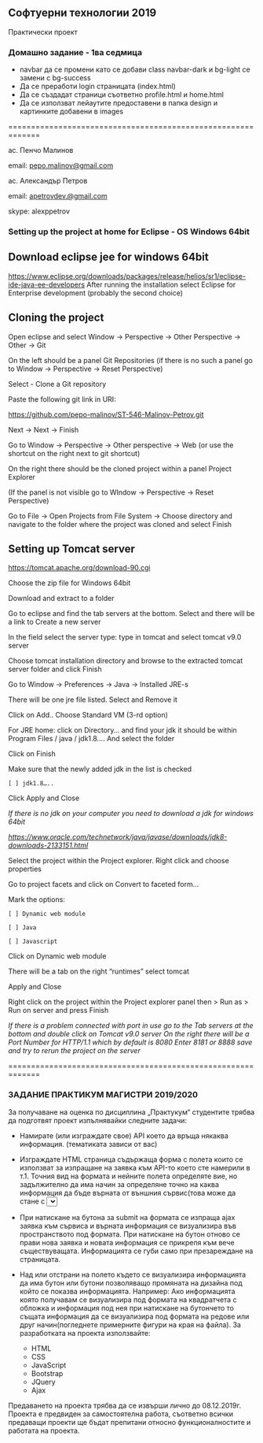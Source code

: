 ## Софтуерни технологии 2019

Практически проект

### Домашно задание - 1ва седмица

* navbar да се промени като се добави class navbar-dark и bg-light се замени с bg-success
* Да се преработи login страницата (index.html)
* Да се създадат страници съответно profile.html и home.html
* Да се използват лейаутите предоставени в папка design и картинките добавени в images


=============================================================

ас. Пенчо Малинов

email: pepo.malinov@gmail.com

ас. Александър Петров

email: apetrovdev.@gmail.com

skype: alexppetrov



### Setting up the project at home for Eclipse - OS Windows 64bit

## Download eclipse jee for windows 64bit

https://www.eclipse.org/downloads/packages/release/helios/sr1/eclipse-ide-java-ee-developers
After running the installation select Eclipse for Enterprise development (probably the second choice)

## Cloning the project

Open eclipse and select Window -> Perspective -> Other Perspective -> Other -> Git

On the left should be a panel Git Repositories (if there is no such a panel go to Window -> Perspective -> Reset Perspective)

Select - Clone a Git repository

Paste the following git link in URI:

https://github.com/pepo-malinov/ST-546-Malinov-Petrov.git

Next -> Next -> Finish

Go to Window -> Perspective -> Other perspective -> Web  (or use the shortcut on the right next to git shortcut)

On the right there should be the cloned project within a panel Project Explorer

(If the panel is not visible go to WIndow -> Perspective -> Reset Perspective)


Go to File -> Open Projects from File System -> Choose directory and navigate to the folder where the project was cloned and select Finish


## Setting up Tomcat server

https://tomcat.apache.org/download-90.cgi

Choose the zip file for Windows 64bit

Download and extract to a folder

Go to eclipse and find the tab servers at the bottom. Select and there will be a link to Create a new server

In the field select the server type: type in tomcat and select tomcat v9.0 server

Choose tomcat installation directory and browse to the extracted tomcat server folder and click Finish

Go to Window -> Preferences -> Java -> Installed JRE-s

There will be one jre file listed. Select and Remove it

Click on Add.. Choose Standard VM (3-rd option)

For JRE home: click on Directory…
and find your jdk it should be within Program Files / java / jdk1.8…. And select the folder

Click on Finish

Make sure that the newly added jdk in the list is checked

    [ ] jdk1.8…..

Click Apply and Close

*If there is no jdk on your computer you need to download a jdk for windows 64bit*

*https://www.oracle.com/technetwork/java/javase/downloads/jdk8-downloads-2133151.html*


Select the project within the Project explorer. Right click and choose properties

Go to project facets and click on Convert to faceted form…

Mark the options:

    [ ] Dynamic web module

    [ ] Java

    [ ] Javascript

Click on  Dynamic web module

There will be a tab on the right “runtimes” select tomcat

Apply and Close

Right click on the project within the Project explorer panel then  > Run as > Run on server and press Finish

*If there is a problem connected with port in use go to the Tab servers at the bottom and double click on Tomcat v9.0 server
On the right there will be a Port Number for HTTP/1.1 which by default is 8080
Enter 8181 or 8888 save and try to rerun the project on the server*


=============================================================


### ЗАДАНИЕ ПРАКТИКУМ МАГИСТРИ 2019/2020

За получаване на оценка по дисциплина „Практукум“ студентите трябва да подготвят
проект изпълнявайки следните задачи:

* Намирате (или изграждате свое) API което да връща някаква информация.
(тематиката зависи от вас)

* Изграждате HTML страница съдържаща форма с полета които се използват за
изпращане на заявка към API-то което сте намерили в т.1. Точния вид на
формата и нейните полета определяте вие, но задължително да има начин за
определяне точно на каква информация да бъде върната от външния
сървис(това може да стане с <select> или radio buttons или checkboxes).
Например: Намерил съм API което връща информация за филми и съответно
съм направил форма която да има поле за търсене на филм по име, а от долу
ще сложа няколко checkbox-а които ще определят каква информация искам
(заглавие на филм, описание, обложка, артисти, жарн и тн).

* При натискане на бутона за submit на формата се изпраща ajax заявка към
сървиса и върната информация се визуализира във пространството под
формата. При натискане на бутон отново се прави нова заявка и новата
информация се прикрепя към вече съществуващата. Информацията се губи
само при презареждане на страницата.

* Над или отстрани на полето където се визуализира информацията да има бутон
или бутони позволяващо промяната на дизайна под който се показва
информацията. Например: Ако информацията която получавам се визуализира
под формата на квадратчета с обложка и информация под нея при натискане
на бутончето то същата информация да се визуализира под формата на редове
или друг начин(погледнете примерните фигури на края на файла).
За разработката на проекта използвайте:

    - HTML
    - CSS
    - JavaScript
    - Bootstrap
    - JQuery
    - Ajax

Предаването на проекта трябва да се извърши лично до 08.12.2019г. Проекта е
предвиден за самостоятелна работа, съответно всички предаващи проекти ще бъдат
препитани относно функционалностите и работата на проекта.